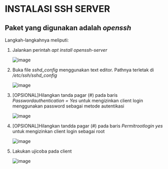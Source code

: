 <h1>INSTALASI SSH SERVER</h1>

<h2>Paket yang digunakan adalah <i>openssh</i></h2>

Langkah-langkahnya meliputi:
1. Jalankan perintah <i>apt install openssh-server</i><br>

   ![image](https://github.com/rodipisroi/LinuxServer/assets/104636035/7df5311a-27e4-43ae-b8a1-beb2ee6b560b)

2. Buka file <i>sshd_config</i> menggunakan text editor. Pathnya terletak di _/etc/ssh/sshd_config_

   ![image](https://github.com/rodipisroi/LinuxServer/assets/104636035/84573851-b13d-4958-a640-07a5cd00174b)

3. [OPSIONAL]Hilangkan tanda pagar (#) pada baris _Passwordauthentication = Yes_ untuk mengizinkan client login menggunakan password sebagai metode autentikasi<br>

   ![image](https://github.com/rodipisroi/LinuxServer/assets/104636035/87daf103-c8a7-40e4-a8e8-d96a448564fe)

5. [OPSIONAL]Hilangkan tandda pagar (#) pada baris _Permitrootlogin yes_ untuk mengizinkan client login sebagai root<br>
 
   ![image](https://github.com/rodipisroi/LinuxServer/assets/104636035/c32ec440-8378-45c7-9bab-3b2742214f4d)

6. Lakukan ujicoba pada client
   
   ![image](https://github.com/rodipisroi/LinuxServer/assets/104636035/538245ae-8b2e-428f-aa56-e165f45406d5)


